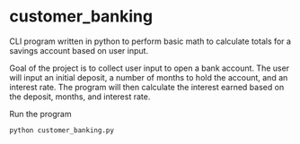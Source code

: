 # customer_banking

CLI program written in python to perform basic math to calculate totals for a savings account based on user input.

Goal of the project is to collect user input to open a bank account.
The user will input an initial deposit, a number of months to hold the account, and an interest rate.
The program will then calculate the interest earned based on the deposit, months, and interest rate.

Run the program
```python
python customer_banking.py
```